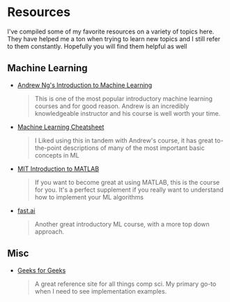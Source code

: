 # Resources

I've compiled some of my favorite resources on a variety of topics here.
They have helped me a ton when trying to learn new topics and I still refer to them
constantly. Hopefully you will find them helpful as well

## Machine Learning

- [Andrew Ng's Introduction to Machine Learning](https://www.coursera.org/learn/machine-learning)
  >This is one of the most popular introductory machine learning courses and for good reason. Andrew
  is an incredibly knowledgeable instructor and his course is well worth your time.

- [Machine Learning Cheatsheet](https://ml-cheatsheet.readthedocs.io/en/latest/index.html)
  >I Liked using this in tandem with Andrew's course, it has great to-the-point
  descriptions of many of the most important basic concepts in ML

- [MIT Introduction to MATLAB](https://ocw.mit.edu/courses/mathematics/18-s997-introduction-to-matlab-programming-fall-2011/index.htm)
  > If you want to become great at using MATLAB, this is the course for you. It's a perfect supplement if you really want to understand
  how to implement your ML algorithms

- [fast.ai](https://www.fast.ai/)
  >Another great introductory ML course, with a more top down approach.


## Misc

- [Geeks for Geeks](https://www.geeksforgeeks.org/)
  >A great reference site for all things comp sci. My primary go-to when I need to see implementation examples.
